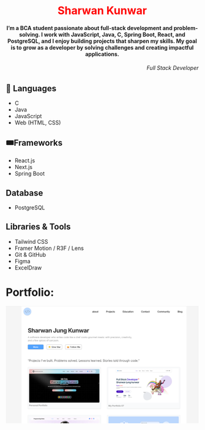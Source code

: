 <h1 align="center"><span style="color:red;">Sharwan Kunwar</span></h1>
<h4 align="center">
I’m a BCA student passionate about full-stack development and problem-solving. I work with JavaScript, Java, C, Spring Boot, React, and PostgreSQL, and I enjoy building projects that sharpen my skills. My goal is to grow as a developer by solving challenges and creating impactful applications.</h4>
<h6 align="end">Full Stack Developer</h6>


## 🎯 Languages
- C
- Java
- JavaScript
- Web (HTML, CSS)

## 🎟️Frameworks
- React.js
- Next.js
- Spring Boot

## Database
- PostgreSQL

## Libraries & Tools
- Tailwind CSS
- Framer Motion / R3F / Lens
- Git & GitHub
- Figma
- ExcelDraw

# Portfolio:
[![portfolio](https://github.com/SharwanKunwar/sharwanKunwar/blob/main/web.png)](https://your-portfolio-link.com)


